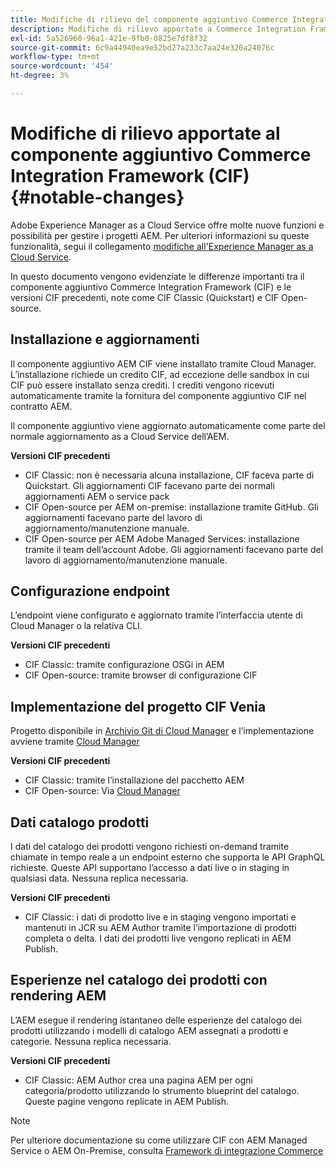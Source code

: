 ```yaml
---
title: Modifiche di rilievo del componente aggiuntivo Commerce Integration Framework (CIF)
description: Modifiche di rilievo apportate a Commerce Integration Framework (CIF) rispetto alle versioni CIF precedenti.
exl-id: 5a526960-96a1-421e-9fb0-0825e7df8f32
source-git-commit: 6c9a44940ea9e52bd27a233c7aa24e320a24076c
workflow-type: tm+mt
source-wordcount: '454'
ht-degree: 3%

---
```


# Modifiche di rilievo apportate al componente aggiuntivo Commerce Integration Framework (CIF){#notable-changes}

Adobe Experience Manager as a Cloud Service offre molte nuove funzioni e possibilità per gestire i progetti AEM. Per ulteriori informazioni su queste funzionalità, segui il collegamento [modifiche all&#39;Experience Manager as a Cloud Service](/help/release-notes/aem-cloud-changes.md).

In questo documento vengono evidenziate le differenze importanti tra il componente aggiuntivo Commerce Integration Framework (CIF) e le versioni CIF precedenti, note come CIF Classic (Quickstart) e CIF Open-source.

## Installazione e aggiornamenti

Il componente aggiuntivo AEM CIF viene installato tramite Cloud Manager. L’installazione richiede un credito CIF, ad eccezione delle sandbox in cui CIF può essere installato senza crediti. I crediti vengono ricevuti automaticamente tramite la fornitura del componente aggiuntivo CIF nel contratto AEM.

Il componente aggiuntivo viene aggiornato automaticamente come parte del normale aggiornamento as a Cloud Service dell’AEM.

**Versioni CIF precedenti**

* CIF Classic: non è necessaria alcuna installazione, CIF faceva parte di Quickstart. Gli aggiornamenti CIF facevano parte dei normali aggiornamenti AEM o service pack
* CIF Open-source per AEM on-premise: installazione tramite GitHub. Gli aggiornamenti facevano parte del lavoro di aggiornamento/manutenzione manuale.
* CIF Open-source per AEM Adobe Managed Services: installazione tramite il team dell’account Adobe. Gli aggiornamenti facevano parte del lavoro di aggiornamento/manutenzione manuale.

## Configurazione endpoint

L’endpoint viene configurato e aggiornato tramite l’interfaccia utente di Cloud Manager o la relativa CLI.

**Versioni CIF precedenti**

* CIF Classic: tramite configurazione OSGi in AEM
* CIF Open-source: tramite browser di configurazione CIF

## Implementazione del progetto CIF Venia

Progetto disponibile in [Archivio Git di Cloud Manager](https://experienceleague.adobe.com/docs/experience-manager-cloud-service/content/implementing/using-cloud-manager/managing-code/integrating-with-git.html) e l’implementazione avviene tramite [Cloud Manager](https://experienceleague.adobe.com/docs/experience-manager-cloud-service/content/implementing/deploying/overview.html?lang=it)

**Versioni CIF precedenti**

* CIF Classic: tramite l’installazione del pacchetto AEM
* CIF Open-source: Via [Cloud Manager](https://experienceleague.adobe.com/docs/experience-manager-cloud-manager/content/introduction.html?lang=it)

## Dati catalogo prodotti

I dati del catalogo dei prodotti vengono richiesti on-demand tramite chiamate in tempo reale a un endpoint esterno che supporta le API GraphQL richieste. Queste API supportano l’accesso a dati live o in staging in qualsiasi data. Nessuna replica necessaria.

**Versioni CIF precedenti**

* CIF Classic: i dati di prodotto live e in staging vengono importati e mantenuti in JCR su AEM Author tramite l’importazione di prodotti completa o delta. I dati dei prodotti live vengono replicati in AEM Publish.

## Esperienze nel catalogo dei prodotti con rendering AEM

L’AEM esegue il rendering istantaneo delle esperienze del catalogo dei prodotti utilizzando i modelli di catalogo AEM assegnati a prodotti e categorie. Nessuna replica necessaria.

**Versioni CIF precedenti**

* CIF Classic: AEM Author crea una pagina AEM per ogni categoria/prodotto utilizzando lo strumento blueprint del catalogo. Queste pagine vengono replicate in AEM Publish.

>[!NOTE]
>
>Per ulteriore documentazione su come utilizzare CIF con AEM Managed Service o AEM On-Premise, consulta [Framework di integrazione Commerce](https://www.adobe.io/apis/experiencecloud/commerce-integration-framework/getting-started.html)
